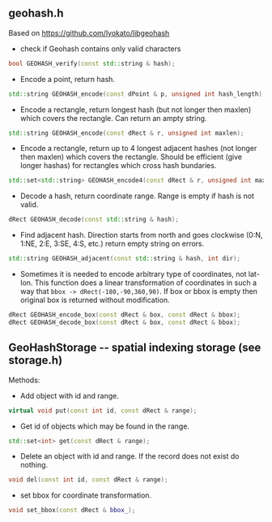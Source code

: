 ## geohash.h

Based on https://github.com/lyokato/libgeohash

* check if Geohash contains only valid characters
```c++
bool GEOHASH_verify(const std::string & hash);
```

* Encode a point, return hash.
```c++
std::string GEOHASH_encode(const dPoint & p, unsigned int hash_length);
```

* Encode a rectangle, return longest hash (but not longer then maxlen)
which covers the rectangle. Can return an ampty string.
```c++
std::string GEOHASH_encode(const dRect & r, unsigned int maxlen);
```

* Encode a rectangle, return up to 4 longest adjacent hashes (not
longer then maxlen) which covers the rectangle. Should be
efficient (give longer hashas) for rectangles which cross hash bundaries.
```c++
std::set<std::string> GEOHASH_encode4(const dRect & r, unsigned int maxlen);
```

* Decode a hash, return coordinate range. Range is empty if hash is not valid.
```c++
dRect GEOHASH_decode(const std::string & hash);
```

* Find adjacent hash. Direction starts from north and goes clockwise
(0:N, 1:NE, 2:E, 3:SE, 4:S, etc.) return empty string on errors.
```c++
std::string GEOHASH_adjacent(const std::string & hash, int dir);
```

* Sometimes it is needed to encode arbitrary type of coordinates,
not lat-lon. This function does a linear transformation of
coordinates in such a way that `bbox -> dRect(-180,-90,360,90)`.
If box or bbox is empty then original box is returned without modification.
```c++
dRect GEOHASH_encode_box(const dRect & box, const dRect & bbox);
dRect GEOHASH_decode_box(const dRect & box, const dRect & bbox);
```

## GeoHashStorage -- spatial indexing storage (see storage.h)

Methods:

* Add object with id and range.
``` c++
virtual void put(const int id, const dRect & range);
```

* Get id of objects which may be found in the range.
``` c++
std::set<int> get(const dRect & range);
```

* Delete an object with id and range.
If the record does not exist do nothing.
``` c++
void del(const int id, const dRect & range);
```

* set bbox for coordinate transformation.
``` c++
void set_bbox(const dRect & bbox_);
```

